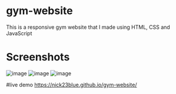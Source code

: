 # gym-website
This is a responsive gym website that I made using HTML, CSS and JavaScript
# Screenshots
![image](https://github.com/nick23blue/gym-website/assets/105617864/52d5e18e-7fa4-4fd6-ae76-61d747e813c9)
![image](https://github.com/nick23blue/gym-website/assets/105617864/3fd5a6b3-a90a-427a-832b-5c4cdfb66bf4)
![image](https://github.com/nick23blue/gym-website/assets/105617864/529eddb4-8e9a-491c-88a2-79b2a1c426bd)

#live demo
https://nick23blue.github.io/gym-website/
